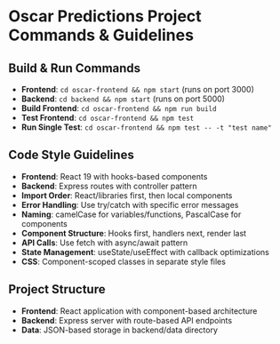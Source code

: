 # Oscar Predictions Project Commands & Guidelines

## Build & Run Commands
- **Frontend**: `cd oscar-frontend && npm start` (runs on port 3000)
- **Backend**: `cd backend && npm start` (runs on port 5000)
- **Build Frontend**: `cd oscar-frontend && npm run build`
- **Test Frontend**: `cd oscar-frontend && npm test`
- **Run Single Test**: `cd oscar-frontend && npm test -- -t "test name"`

## Code Style Guidelines
- **Frontend**: React 19 with hooks-based components
- **Backend**: Express routes with controller pattern
- **Import Order**: React/libraries first, then local components
- **Error Handling**: Use try/catch with specific error messages
- **Naming**: camelCase for variables/functions, PascalCase for components
- **Component Structure**: Hooks first, handlers next, render last
- **API Calls**: Use fetch with async/await pattern
- **State Management**: useState/useEffect with callback optimizations
- **CSS**: Component-scoped classes in separate style files

## Project Structure
- **Frontend**: React application with component-based architecture
- **Backend**: Express server with route-based API endpoints
- **Data**: JSON-based storage in backend/data directory